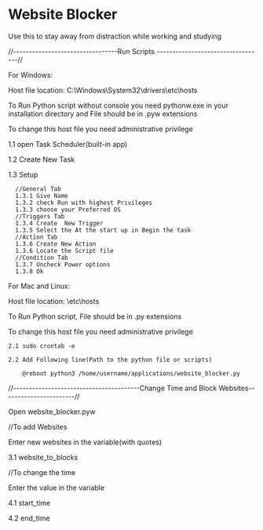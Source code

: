 # Website Blocker
Use this to stay away from distraction while working and studying

//---------------------------------Run Scripts ----------------------------------//

For Windows:

Host file location: C:\Windows\System32\drivers\etc\hosts

To Run Python script without console you need pythonw.exe in your installation directory and File should be in .pyw extensions

To change this host file you need administrative privilege

  1.1 open Task Scheduler(built-in app)
  
  1.2 Create New Task
  
  1.3 Setup
  
      //General Tab
      1.3.1 Give Name
      1.3.2 check Run with highest Privileges
      1.3.3 choose your Preferred OS
      //Triggers Tab
      1.3.4 Create  New Trigger
      1.3.5 Select the At the start up in Begin the task
      //Action Tab
      1.3.6 Create New Action
      1.3.6 Locate the Script file
      //Condition Tab
      1.3.7 Uncheck Power options
      1.3.8 Ok


For Mac and Linux:

Host file location: \etc\hosts

To Run Python script, File should be in .py extensions

To change this host file you need administrative privilege

    2.1 sudo crontab -e
    
    2.2 Add Following line(Path to the python file or scripts)
    
        @reboot python3 /home/username/applications/website_blocker.py

  //----------------------------------------Change Time and Block Websites-----------------------//

Open website_blocker.pyw

//To add Websites

Enter new websites in the variable(with quotes)

  3.1 website_to_blocks

//To change the time

Enter the value in the variable

  4.1 start_time

  4.2 end_time
